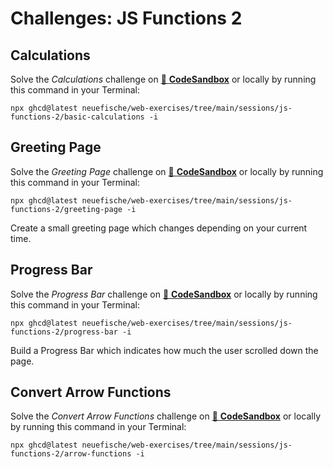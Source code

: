 # Challenges: JS Functions 2

## Calculations

Solve the _Calculations_ challenge on
[🔗 **CodeSandbox**](https://codesandbox.io/s/github/neuefische/web-exercises/tree/main/sessions/js-functions-2/basic-calculations?file=/src/index.js)
or locally by running this command in your Terminal:

```
npx ghcd@latest neuefische/web-exercises/tree/main/sessions/js-functions-2/basic-calculations -i
```

## Greeting Page

Solve the _Greeting Page_ challenge on
[🔗 **CodeSandbox**](https://codesandbox.io/s/github/neuefische/web-exercises/tree/main/sessions/js-functions-2/greeting-page?file=/js/index.js)
or locally by running this command in your Terminal:

```
npx ghcd@latest neuefische/web-exercises/tree/main/sessions/js-functions-2/greeting-page -i
```

Create a small greeting page which changes depending on your current time.

## Progress Bar

Solve the _Progress Bar_ challenge on
[🔗 **CodeSandbox**](https://codesandbox.io/s/github/neuefische/web-exercises/tree/main/sessions/js-functions-2/progress-bar?file=/js/index.js)
or locally by running this command in your Terminal:

```
npx ghcd@latest neuefische/web-exercises/tree/main/sessions/js-functions-2/progress-bar -i
```

Build a Progress Bar which indicates how much the user scrolled down the page.

## Convert Arrow Functions

Solve the _Convert Arrow Functions_ challenge on
[🔗 **CodeSandbox**](https://codesandbox.io/s/github/neuefische/web-exercises/tree/main/sessions/js-functions-2/arrow-functions?file=/js/index.js)
or locally by running this command in your Terminal:

```
npx ghcd@latest neuefische/web-exercises/tree/main/sessions/js-functions-2/arrow-functions -i
```
